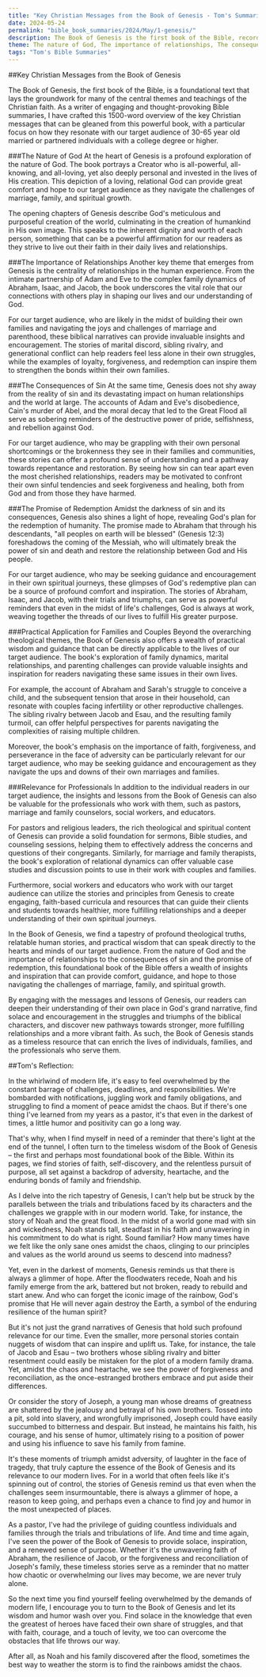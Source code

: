 ```yaml
---
title: "Key Christian Messages from the Book of Genesis - Tom's Summaries 23"
date: 2024-05-24
permalink: "bible_book_summaries/2024/May/1-genesis/"
description: The Book of Genesis is the first book of the Bible, recording God’s Creation, the fall of man, the choosing of a family to bless all nations, and the early years of the nation of Israel.
theme: The nature of God, The importance of relationships, The consequences of sin, The promise of redemption, Practical application for families and couples, Relevance for professionals
tags: "Tom's Bible Summaries"
---
```


##Key Christian Messages from the Book of Genesis

The Book of Genesis, the first book of the Bible, is a foundational text that lays the groundwork for many of the central themes and teachings of the Christian faith. As a writer of engaging and thought-provoking Bible summaries, I have crafted this 1500-word overview of the key Christian messages that can be gleaned from this powerful book, with a particular focus on how they resonate with our target audience of 30-65 year old married or partnered individuals with a college degree or higher.

###The Nature of God
At the heart of Genesis is a profound exploration of the nature of God. The book portrays a Creator who is all-powerful, all-knowing, and all-loving, yet also deeply personal and invested in the lives of His creation. This depiction of a loving, relational God can provide great comfort and hope to our target audience as they navigate the challenges of marriage, family, and spiritual growth.

The opening chapters of Genesis describe God's meticulous and purposeful creation of the world, culminating in the creation of humankind in His own image. This speaks to the inherent dignity and worth of each person, something that can be a powerful affirmation for our readers as they strive to live out their faith in their daily lives and relationships.

###The Importance of Relationships
Another key theme that emerges from Genesis is the centrality of relationships in the human experience. From the intimate partnership of Adam and Eve to the complex family dynamics of Abraham, Isaac, and Jacob, the book underscores the vital role that our connections with others play in shaping our lives and our understanding of God.

For our target audience, who are likely in the midst of building their own families and navigating the joys and challenges of marriage and parenthood, these biblical narratives can provide invaluable insights and encouragement. The stories of marital discord, sibling rivalry, and generational conflict can help readers feel less alone in their own struggles, while the examples of loyalty, forgiveness, and redemption can inspire them to strengthen the bonds within their own families.

###The Consequences of Sin
At the same time, Genesis does not shy away from the reality of sin and its devastating impact on human relationships and the world at large. The accounts of Adam and Eve's disobedience, Cain's murder of Abel, and the moral decay that led to the Great Flood all serve as sobering reminders of the destructive power of pride, selfishness, and rebellion against God.

For our target audience, who may be grappling with their own personal shortcomings or the brokenness they see in their families and communities, these stories can offer a profound sense of understanding and a pathway towards repentance and restoration. By seeing how sin can tear apart even the most cherished relationships, readers may be motivated to confront their own sinful tendencies and seek forgiveness and healing, both from God and from those they have harmed.

###The Promise of Redemption
Amidst the darkness of sin and its consequences, Genesis also shines a light of hope, revealing God's plan for the redemption of humanity. The promise made to Abraham that through his descendants, "all peoples on earth will be blessed" (Genesis 12:3) foreshadows the coming of the Messiah, who will ultimately break the power of sin and death and restore the relationship between God and His people.

For our target audience, who may be seeking guidance and encouragement in their own spiritual journeys, these glimpses of God's redemptive plan can be a source of profound comfort and inspiration. The stories of Abraham, Isaac, and Jacob, with their trials and triumphs, can serve as powerful reminders that even in the midst of life's challenges, God is always at work, weaving together the threads of our lives to fulfill His greater purpose.

###Practical Application for Families and Couples
Beyond the overarching theological themes, the Book of Genesis also offers a wealth of practical wisdom and guidance that can be directly applicable to the lives of our target audience. The book's exploration of family dynamics, marital relationships, and parenting challenges can provide valuable insights and inspiration for readers navigating these same issues in their own lives.

For example, the account of Abraham and Sarah's struggle to conceive a child, and the subsequent tension that arose in their household, can resonate with couples facing infertility or other reproductive challenges. The sibling rivalry between Jacob and Esau, and the resulting family turmoil, can offer helpful perspectives for parents navigating the complexities of raising multiple children.

Moreover, the book's emphasis on the importance of faith, forgiveness, and perseverance in the face of adversity can be particularly relevant for our target audience, who may be seeking guidance and encouragement as they navigate the ups and downs of their own marriages and families.

###Relevance for Professionals
In addition to the individual readers in our target audience, the insights and lessons from the Book of Genesis can also be valuable for the professionals who work with them, such as pastors, marriage and family counselors, social workers, and educators.

For pastors and religious leaders, the rich theological and spiritual content of Genesis can provide a solid foundation for sermons, Bible studies, and counseling sessions, helping them to effectively address the concerns and questions of their congregants. Similarly, for marriage and family therapists, the book's exploration of relational dynamics can offer valuable case studies and discussion points to use in their work with couples and families.

Furthermore, social workers and educators who work with our target audience can utilize the stories and principles from Genesis to create engaging, faith-based curricula and resources that can guide their clients and students towards healthier, more fulfilling relationships and a deeper understanding of their own spiritual journeys.

In the Book of Genesis, we find a tapestry of profound theological truths, relatable human stories, and practical wisdom that can speak directly to the hearts and minds of our target audience. From the nature of God and the importance of relationships to the consequences of sin and the promise of redemption, this foundational book of the Bible offers a wealth of insights and inspiration that can provide comfort, guidance, and hope to those navigating the challenges of marriage, family, and spiritual growth.

By engaging with the messages and lessons of Genesis, our readers can deepen their understanding of their own place in God's grand narrative, find solace and encouragement in the struggles and triumphs of the biblical characters, and discover new pathways towards stronger, more fulfilling relationships and a more vibrant faith. As such, the Book of Genesis stands as a timeless resource that can enrich the lives of individuals, families, and the professionals who serve them.

##Tom's Reflection: 


In the whirlwind of modern life, it's easy to feel overwhelmed by the constant barrage of challenges, deadlines, and responsibilities. We're bombarded with notifications, juggling work and family obligations, and struggling to find a moment of peace amidst the chaos. But if there's one thing I've learned from my years as a pastor, it's that even in the darkest of times, a little humor and positivity can go a long way.

That's why, when I find myself in need of a reminder that there's light at the end of the tunnel, I often turn to the timeless wisdom of the Book of Genesis – the first and perhaps most foundational book of the Bible. Within its pages, we find stories of faith, self-discovery, and the relentless pursuit of purpose, all set against a backdrop of adversity, heartache, and the enduring bonds of family and friendship.

As I delve into the rich tapestry of Genesis, I can't help but be struck by the parallels between the trials and tribulations faced by its characters and the challenges we grapple with in our modern world. Take, for instance, the story of Noah and the great flood. In the midst of a world gone mad with sin and wickedness, Noah stands tall, steadfast in his faith and unwavering in his commitment to do what is right. Sound familiar? How many times have we felt like the only sane ones amidst the chaos, clinging to our principles and values as the world around us seems to descend into madness?

Yet, even in the darkest of moments, Genesis reminds us that there is always a glimmer of hope. After the floodwaters recede, Noah and his family emerge from the ark, battered but not broken, ready to rebuild and start anew. And who can forget the iconic image of the rainbow, God's promise that He will never again destroy the Earth, a symbol of the enduring resilience of the human spirit?

But it's not just the grand narratives of Genesis that hold such profound relevance for our time. Even the smaller, more personal stories contain nuggets of wisdom that can inspire and uplift us. Take, for instance, the tale of Jacob and Esau – two brothers whose sibling rivalry and bitter resentment could easily be mistaken for the plot of a modern family drama. Yet, amidst the chaos and heartache, we see the power of forgiveness and reconciliation, as the once-estranged brothers embrace and put aside their differences.

Or consider the story of Joseph, a young man whose dreams of greatness are shattered by the jealousy and betrayal of his own brothers. Tossed into a pit, sold into slavery, and wrongfully imprisoned, Joseph could have easily succumbed to bitterness and despair. But instead, he maintains his faith, his courage, and his sense of humor, ultimately rising to a position of power and using his influence to save his family from famine.

It's these moments of triumph amidst adversity, of laughter in the face of tragedy, that truly capture the essence of the Book of Genesis and its relevance to our modern lives. For in a world that often feels like it's spinning out of control, the stories of Genesis remind us that even when the challenges seem insurmountable, there is always a glimmer of hope, a reason to keep going, and perhaps even a chance to find joy and humor in the most unexpected of places.

As a pastor, I've had the privilege of guiding countless individuals and families through the trials and tribulations of life. And time and time again, I've seen the power of the Book of Genesis to provide solace, inspiration, and a renewed sense of purpose. Whether it's the unwavering faith of Abraham, the resilience of Jacob, or the forgiveness and reconciliation of Joseph's family, these timeless stories serve as a reminder that no matter how chaotic or overwhelming our lives may become, we are never truly alone.

So the next time you find yourself feeling overwhelmed by the demands of modern life, I encourage you to turn to the Book of Genesis and let its wisdom and humor wash over you. Find solace in the knowledge that even the greatest of heroes have faced their own share of struggles, and that with faith, courage, and a touch of levity, we too can overcome the obstacles that life throws our way.

After all, as Noah and his family discovered after the flood, sometimes the best way to weather the storm is to find the rainbows amidst the chaos.


